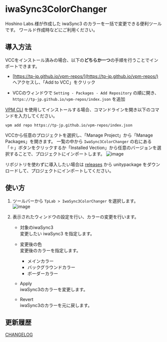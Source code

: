 # iwaSync3ColorChanger

Hoshino Labs.様が作成した iwaSync3 のカラーを一括で変更できる便利ツールです。
ワールド作成時などにご利用ください。

## 導入方法

VCCをインストール済みの場合、以下の**どちらか一つ**の手順を行うことでインポートできます。

- [https://tp-jp.github.io/vpm-repos/](https://tp-jp.github.io/vpm-repos/) へアクセスし、「Add to VCC」をクリック

- VCCのウィンドウで `Setting - Packages - Add Repository` の順に開き、 `https://tp-jp.github.io/vpm-repos/index.json` を追加

[VPM CLI](https://vcc.docs.vrchat.com/vpm/cli/) を使用してインストールする場合、コマンドラインを開き以下のコマンドを入力してください。

```
vpm add repo https://tp-jp.github.io/vpm-repos/index.json
```

VCCから任意のプロジェクトを選択し、「Manage Project」から「Manage Packages」を開きます。
一覧の中から `IwaSync3ColorChanger` の右にある「＋」ボタンをクリックするか「Installed Vection」から任意のバージョンを選択することで、プロジェクトにインポートします。
![image](https://github.com/tp-jp/iwa-sync3-color-changer/assets/130125691/957ef247-86ac-4ebc-9d29-68cd9988f80d)

リポジトリを使わずに導入したい場合は [releases](https://github.com/tp-jp/LightProbeGenerator/releases) から unitypackage をダウンロードして、プロジェクトにインポートしてください。

## 使い方

1. ツールバーから `TpLab > IwaSync3ColorChanger` を選択します。  
![image](https://github.com/tp-jp/iwa-sync3-color-changer/assets/130125691/f716888a-5dbc-496f-8f6f-b19c03431445)

2. 表示されたウィンドウの設定を行い、カラーの変更を行います。  
    - 対象のiwaSync3  
変更したい iwaSync3 を指定します。

    - 変更後の色  
変更後のカラーを指定します。
      - メインカラー
      - バックグラウンドカラー
      - ボーダーカラー

    - Apply  
iwaSync3のカラーを変更します。

    - Revert  
iwaSync3のカラーを元に戻します。

## 更新履歴

[CHANGELOG](CHANGELOG.md)
